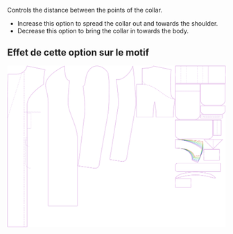 
Controls the distance between the points of the collar.

- Increase this option to spread the collar out and towards the shoulder.
- Decrease this option to bring the collar in towards the body.


## Effet de cette option sur le motif
![Cette image montre l'effet de cette option en superposant plusieurs variantes qui ont une valeur différente pour cette option](carlita_collarspread_sample.svg "Effet de cette option sur le motif")

